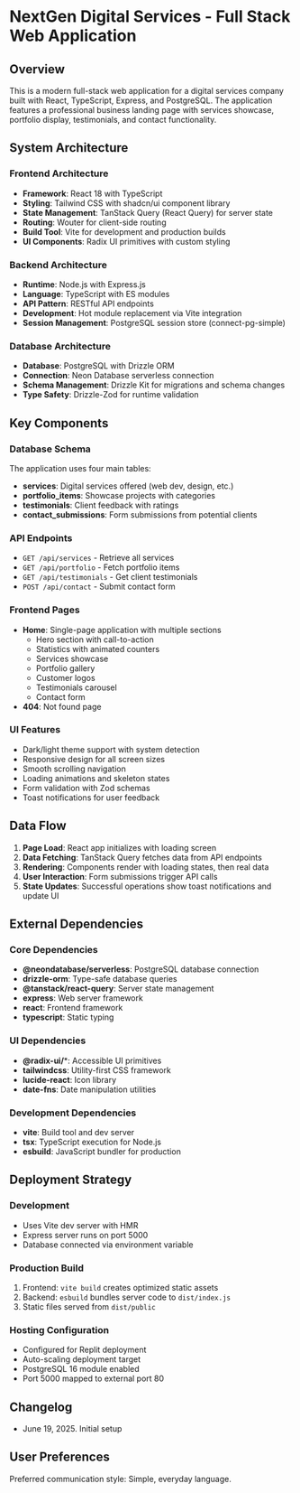 # NextGen Digital Services - Full Stack Web Application

## Overview

This is a modern full-stack web application for a digital services company built with React, TypeScript, Express, and PostgreSQL. The application features a professional business landing page with services showcase, portfolio display, testimonials, and contact functionality.

## System Architecture

### Frontend Architecture
- **Framework**: React 18 with TypeScript
- **Styling**: Tailwind CSS with shadcn/ui component library
- **State Management**: TanStack Query (React Query) for server state
- **Routing**: Wouter for client-side routing
- **Build Tool**: Vite for development and production builds
- **UI Components**: Radix UI primitives with custom styling

### Backend Architecture
- **Runtime**: Node.js with Express.js
- **Language**: TypeScript with ES modules
- **API Pattern**: RESTful API endpoints
- **Development**: Hot module replacement via Vite integration
- **Session Management**: PostgreSQL session store (connect-pg-simple)

### Database Architecture
- **Database**: PostgreSQL with Drizzle ORM
- **Connection**: Neon Database serverless connection
- **Schema Management**: Drizzle Kit for migrations and schema changes
- **Type Safety**: Drizzle-Zod for runtime validation

## Key Components

### Database Schema
The application uses four main tables:
- **services**: Digital services offered (web dev, design, etc.)
- **portfolio_items**: Showcase projects with categories
- **testimonials**: Client feedback with ratings
- **contact_submissions**: Form submissions from potential clients

### API Endpoints
- `GET /api/services` - Retrieve all services
- `GET /api/portfolio` - Fetch portfolio items
- `GET /api/testimonials` - Get client testimonials
- `POST /api/contact` - Submit contact form

### Frontend Pages
- **Home**: Single-page application with multiple sections
  - Hero section with call-to-action
  - Statistics with animated counters
  - Services showcase
  - Portfolio gallery
  - Customer logos
  - Testimonials carousel
  - Contact form
- **404**: Not found page

### UI Features
- Dark/light theme support with system detection
- Responsive design for all screen sizes
- Smooth scrolling navigation
- Loading animations and skeleton states
- Form validation with Zod schemas
- Toast notifications for user feedback

## Data Flow

1. **Page Load**: React app initializes with loading screen
2. **Data Fetching**: TanStack Query fetches data from API endpoints
3. **Rendering**: Components render with loading states, then real data
4. **User Interaction**: Form submissions trigger API calls
5. **State Updates**: Successful operations show toast notifications and update UI

## External Dependencies

### Core Dependencies
- **@neondatabase/serverless**: PostgreSQL database connection
- **drizzle-orm**: Type-safe database queries
- **@tanstack/react-query**: Server state management
- **express**: Web server framework
- **react**: Frontend framework
- **typescript**: Static typing

### UI Dependencies
- **@radix-ui/***: Accessible UI primitives
- **tailwindcss**: Utility-first CSS framework
- **lucide-react**: Icon library
- **date-fns**: Date manipulation utilities

### Development Dependencies
- **vite**: Build tool and dev server
- **tsx**: TypeScript execution for Node.js
- **esbuild**: JavaScript bundler for production

## Deployment Strategy

### Development
- Uses Vite dev server with HMR
- Express server runs on port 5000
- Database connected via environment variable

### Production Build
1. Frontend: `vite build` creates optimized static assets
2. Backend: `esbuild` bundles server code to `dist/index.js`
3. Static files served from `dist/public`

### Hosting Configuration
- Configured for Replit deployment
- Auto-scaling deployment target
- PostgreSQL 16 module enabled
- Port 5000 mapped to external port 80

## Changelog
- June 19, 2025. Initial setup

## User Preferences

Preferred communication style: Simple, everyday language.